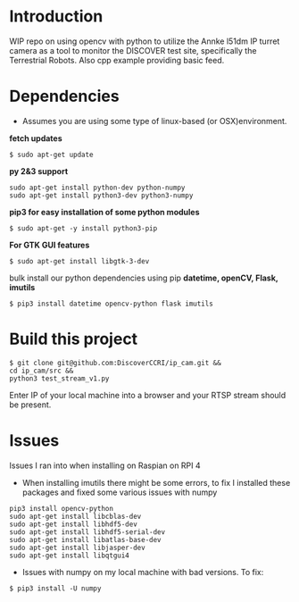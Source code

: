 # Introduction
WIP repo on using opencv with python to utilize the 
Annke l51dm IP turret camera as a tool to monitor the 
DISCOVER test site, specifically the Terrestrial Robots. 
Also cpp example providing basic feed.


# Dependencies
- Assumes you are using some type of linux-based (or OSX)environment.

**fetch updates**
```
$ sudo apt-get update
```

**py 2&3 support**
```
sudo apt-get install python-dev python-numpy
sudo apt-get install python3-dev python3-numpy
```

**pip3 for easy installation of some python modules**
```
$ sudo apt-get -y install python3-pip
```

**For GTK GUI features**
```
$ sudo apt-get install libgtk-3-dev
```
bulk install our python dependencies using pip
**datetime, openCV, Flask, imutils**
```
$ pip3 install datetime opencv-python flask imutils
```

# Build this project
```
$ git clone git@github.com:DiscoverCCRI/ip_cam.git &&
cd ip_cam/src &&
python3 test_stream_v1.py
```
Enter IP of your local machine into a browser and your RTSP stream should be present.


# Issues
Issues I ran into when installing on Raspian on RPI 4
  - When installing imutils there might be some errors, to fix I installed
  these packages and fixed some various issues with numpy
```
pip3 install opencv-python
sudo apt-get install libcblas-dev
sudo apt-get install libhdf5-dev
sudo apt-get install libhdf5-serial-dev
sudo apt-get install libatlas-base-dev
sudo apt-get install libjasper-dev 
sudo apt-get install libqtgui4 
```
  - Issues with numpy on my local machine with bad versions. To fix:
```
$ pip3 install -U numpy
```

